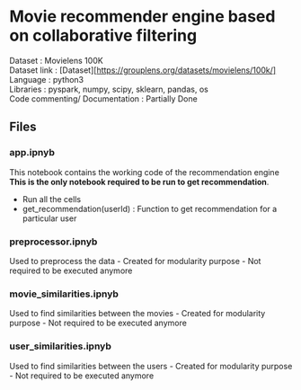 # Movie recommender engine based on collaborative filtering 

Dataset : Movielens 100K<br/>
Dataset link : [Dataset][https://grouplens.org/datasets/movielens/100k/]<br/>
Language : python3<br/>
Libraries : pyspark, numpy, scipy, sklearn, pandas, os<br/>
Code commenting/ Documentation : Partially Done<br/>

## Files
 ### app.ipnyb
 This notebook contains the working code of the recommendation engine<br/>
 **This is the only notebook required to be run to get recommendation**. <br/>
  * Run all the cells<br/> 
  * get_recommendation(userId) : Function to get recommendation for a particular user
 
 ### preprocessor.ipnyb
 Used to preprocess the data - Created for modularity purpose - Not required to be executed anymore
 
 ### movie_similarities.ipnyb
 Used to find similarities between the movies - Created for modularity purpose - Not required to be executed anymore
  
 ### user_similarities.ipnyb
 Used to find similarities between the users - Created for modularity purpose - Not required to be executed anymore
 
 
